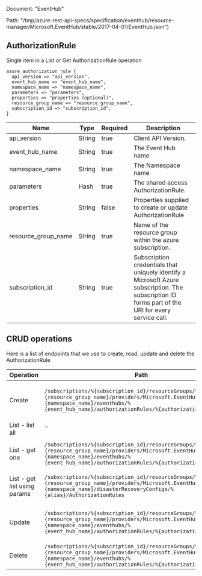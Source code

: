 Document: "EventHub"


Path: "/tmp/azure-rest-api-specs/specification/eventhub/resource-manager/Microsoft.EventHub/stable/2017-04-01/EventHub.json")

## AuthorizationRule

Single item in a List or Get AuthorizationRule operation

```puppet
azure_authorization_rule {
  api_version => "api_version",
  event_hub_name => "event_hub_name",
  namespace_name => "namespace_name",
  parameters => "parameters",
  properties => "properties (optional)",
  resource_group_name => "resource_group_name",
  subscription_id => "subscription_id",
}
```

| Name        | Type           | Required       | Description       |
| ------------- | ------------- | ------------- | ------------- |
|api_version | String | true | Client API Version. |
|event_hub_name | String | true | The Event Hub name |
|namespace_name | String | true | The Namespace name |
|parameters | Hash | true | The shared access AuthorizationRule. |
|properties | String | false | Properties supplied to create or update AuthorizationRule |
|resource_group_name | String | true | Name of the resource group within the azure subscription. |
|subscription_id | String | true | Subscription credentials that uniquely identify a Microsoft Azure subscription. The subscription ID forms part of the URI for every service call. |



## CRUD operations

Here is a list of endpoints that we use to create, read, update and delete the AuthorizationRule

| Operation | Path | Verb | Description | OperationID |
| ------------- | ------------- | ------------- | ------------- | ------------- |
|Create|`/subscriptions/%{subscription_id}/resourceGroups/%{resource_group_name}/providers/Microsoft.EventHub/namespaces/%{namespace_name}/eventhubs/%{event_hub_name}/authorizationRules/%{authorization_rule_name}`|Put|Creates or updates an AuthorizationRule for the specified Event Hub.|EventHubs_CreateOrUpdateAuthorizationRule|
|List - list all|``||||
|List - get one|`/subscriptions/%{subscription_id}/resourceGroups/%{resource_group_name}/providers/Microsoft.EventHub/namespaces/%{namespace_name}/eventhubs/%{event_hub_name}/authorizationRules/%{authorization_rule_name}`|Get|Gets an AuthorizationRule for an Event Hub by rule name.|EventHubs_GetAuthorizationRule|
|List - get list using params|`/subscriptions/%{subscription_id}/resourceGroups/%{resource_group_name}/providers/Microsoft.EventHub/namespaces/%{namespace_name}/disasterRecoveryConfigs/%{alias}/AuthorizationRules`|Get|Gets a list of authorization rules for a Namespace.|DisasterRecoveryConfigs_ListAuthorizationRules|
|Update|`/subscriptions/%{subscription_id}/resourceGroups/%{resource_group_name}/providers/Microsoft.EventHub/namespaces/%{namespace_name}/eventhubs/%{event_hub_name}/authorizationRules/%{authorization_rule_name}`|Put|Creates or updates an AuthorizationRule for the specified Event Hub.|EventHubs_CreateOrUpdateAuthorizationRule|
|Delete|`/subscriptions/%{subscription_id}/resourceGroups/%{resource_group_name}/providers/Microsoft.EventHub/namespaces/%{namespace_name}/eventhubs/%{event_hub_name}/authorizationRules/%{authorization_rule_name}`|Delete|Deletes an Event Hub AuthorizationRule.|EventHubs_DeleteAuthorizationRule|
